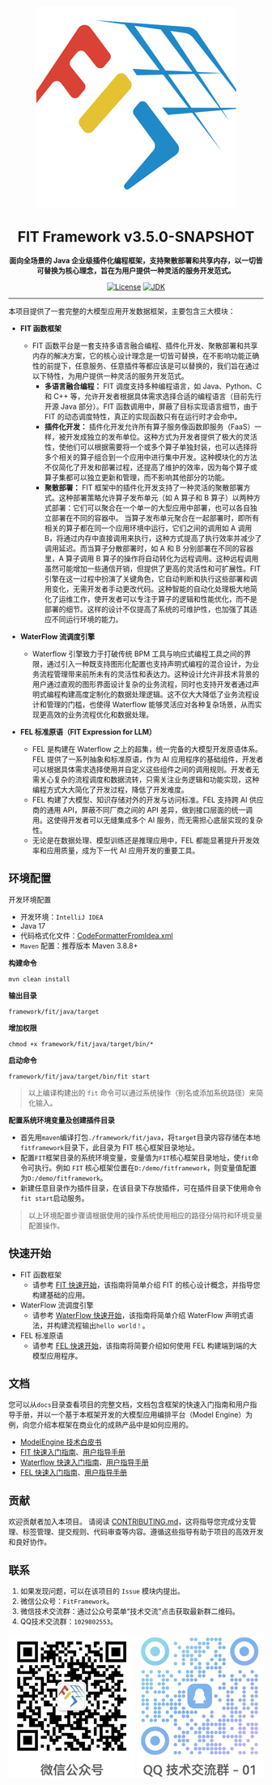 <div align="center">
  <img src="docs/resources/fit-logo.png" alt="FIT Logo" width="395">

  # FIT Framework v3.5.0-SNAPSHOT

  **面向全场景的 Java 企业级插件化编程框架，支持聚散部署和共享内存，以一切皆可替换为核心理念，旨在为用户提供一种灵活的服务开发范式。**

  [![License](https://img.shields.io/badge/license-MIT-blue.svg)](https://opensource.org/license/MIT)
  [![JDK](https://img.shields.io/badge/JDK-17-green.svg)](https://www.oracle.com/java/technologies/javase/jdk17-archive-downloads.html)
</div>

----------
本项目提供了一套完整的大模型应用开发数据框架，主要包含三大模块：
- **FIT 函数框架**  
  - FIT 函数平台是一套支持多语言融合编程、插件化开发、聚散部署和共享内存的解决方案，它的核心设计理念是一切皆可替换，在不影响功能正确性的前提下，任意服务、任意插件等都应该是可以替换的，我们旨在通过以下特性，为用户提供一种灵活的服务开发范式。
    - **多语言融合编程：** FIT 调度支持多种编程语言，如 Java、Python、C 和 C++ 等，允许开发者根据具体需求选择合适的编程语言（目前先行开源 Java 部分）。FIT 函数调用中，屏蔽了目标实现语言细节，由于 FIT 的动态调度特性，真正的实现函数只有在运行时才会命中。
    - **插件化开发：** 插件化开发允许所有算子服务像函数即服务（FaaS）一样，被开发成独立的发布单位。这种方式为开发者提供了极大的灵活性，使他们可以根据需要将一个或多个算子单独封装，也可以选择将多个相关的算子组合到一个应用中进行集中开发。这种模块化的方法不仅简化了开发和部署过程，还提高了维护的效率，因为每个算子或算子集都可以独立更新和管理，而不影响其他部分的功能。
    - **聚散部署：**  FIT 框架中的插件化开发支持了一种灵活的聚散部署方式。这种部署策略允许算子发布单元（如 A 算子和 B 算子）以两种方式部署：它们可以聚合在一个单一的大型应用中部署，也可以各自独立部署在不同的容器中。 当算子发布单元聚合在一起部署时，即所有相关的算子都在同一个应用环境中运行，它们之间的调用如 A 调用 B，将通过内存中直接调用来执行，这种方式提高了执行效率并减少了调用延迟。而当算子分散部署时，如 A 和 B 分别部署在不同的容器里，A 算子调用 B 算子的操作将自动转化为远程调用。这种远程调用虽然可能增加一些通信开销，但提供了更高的灵活性和可扩展性。FIT 引擎在这一过程中扮演了关键角色，它自动判断和执行这些部署和调用变化，无需开发者手动更改代码。这种智能的自动化处理极大地简化了运维工作，使开发者可以专注于算子的逻辑和性能优化，而不是部署的细节。这样的设计不仅提高了系统的可维护性，也加强了其适应不同运行环境的能力。
  
- **WaterFlow 流调度引擎** 
  -  Waterflow 引擎致力于打破传统 BPM 工具与响应式编程工具之间的界限，通过引入一种既支持图形化配置也支持声明式编程的混合设计，为业务流程管理带来前所未有的灵活性和表达力。这种设计允许非技术背景的用户通过直观的图形界面设计复杂的业务流程，同时也支持开发者通过声明式编程构建高度定制化的数据处理逻辑。这不仅大大降低了业务流程设计和管理的门槛，也使得 Waterflow 能够灵活应对各种复杂场景，从而实现更高效的业务流程优化和数据处理。

- **FEL 标准原语（FIT Expression for LLM）** 
  - FEL 是构建在 Waterflow 之上的超集，统一完备的大模型开发原语体系。FEL 提供了一系列抽象和标准原语，作为 AI 应用程序的基础组件，开发者可以根据具体需求选择使用并自定义这些组件之间的调用规则。开发者无需关心复杂的流程调度和数据流转，只需关注业务逻辑和功能实现，这种编程方式大大简化了开发过程，降低了开发难度。
  - FEL 构建了大模型、知识存储对外的开发与访问标准。FEL 支持跨 AI 供应商的通用 API，屏蔽不同厂商之间的 API 差异，做到接口层面的统一调用。这使得开发者可以无缝集成多个 AI 服务，而无需担心底层实现的复杂性。 
  - 无论是在数据处理、模型训练还是推理应用中，FEL 都能显著提升开发效率和应用质量，成为下一代 AI 应用开发的重要工具。

## 环境配置

 开发环境配置

- 开发环境：`IntelliJ IDEA`
- Java 17
- 代码格式化文件：[CodeFormatterFromIdea.xml](CodeFormatterFromIdea.xml)
- `Maven` 配置：推荐版本 Maven 3.8.8+

 **构建命令**
```
mvn clean install
```

 **输出目录**

```
framework/fit/java/target
```

 **增加权限**

```
chmod +x framework/fit/java/target/bin/*
```

 **启动命令**

```
framework/fit/java/target/bin/fit start
```

> 以上编译构建出的 `fit` 命令可以通过系统操作（别名或添加系统路径）来简化输入。 

 **配置系统环境变量及创建插件目录**
- 首先用`maven`编译打包`./framework/fit/java`，将`target`目录内容存储在本地`fitframework`目录下，此目录为 FIT 核心框架目录地址。
- 配置`FIT`框架目录的系统环境变量，变量值为`FIT`核心框架目录地址，使`fit`命令可执行。例如 `FIT` 核心框架位置在`D:/demo/fitframework`，则变量值配置为`D:/demo/fitframework`。
- 新建任意目录作为插件目录，在该目录下存放插件，可在插件目录下使用命令`fit start`启动服务。
> 以上环境配置步骤请根据使用的操作系统使用相应的路径分隔符和环境变量配置操作。
## 快速开始

- FIT 函数框架 
  - 请参考 [FIT 快速开始](framework%2Ffit%2Fjava%2FREADME.md)，该指南将简单介绍 FIT 的核心设计概念，并指导您构建基础的应用。
- WaterFlow 流调度引擎 
  - 请参考 [WaterFlow 快速开始](framework%2Fwaterflow%2Fjava%2Fwaterflow-core%2FREADME.md)，该指南将简单介绍 WaterFlow 声明式语法，并构建流程输出`hello world！`。
- FEL 标准原语 
  - 请参考 [FEL 快速开始](docs/framework/fel/java/quick-start-guide/01.%20模型.md)，该指南将简要介绍如何使用 FEL 构建端到端的大模型应用程序。


## 文档

您可以从`docs`目录查看项目的完整文档，文档包含框架的快速入门指南和用户指导手册，并以一个基于本框架开发的大模型应用编排平台（Model Engine）为例，向您介绍本框架在商业化的成熟产品中是如何应用的。
- [ModelEngine 技术白皮书](docs/model-engine-technical-white-paper/00.%20摘要.md)
- [FIT 快速入门指南](docs/framework/fit/java/quick-start-guide/01.%20构建基础%20Web%20应用.md)、[用户指导手册](docs/framework/fit/java/user-guide-book/01.%20插件%E3%80%81IoC%20容器和%20Bean.md)
- [Waterflow 快速入门指南](docs/framework/waterflow/java/quick-start-guide/01.%20介绍.md)、[用户指导手册](docs/framework/waterflow/java/user-guide-book.md)
- [FEL 快速入门指南](docs/framework/fel/java/quick-start-guide/01.%20模型.md)、[用户指导手册](docs/framework/fel/java/user-guide-book/01.%20AI%20流程.md)


## 贡献

欢迎贡献者加入本项目。
请阅读 [CONTRIBUTING.md](CONTRIBUTING.md)，这将指导您完成分支管理、标签管理、提交规则、代码审查等内容。遵循这些指导有助于项目的高效开发和良好协作。

## 联系

1. 如果发现问题，可以在该项目的 `Issue` 模块内提出。
2. 微信公众号：`FitFramework`。
3. 微信技术交流群：通过公众号菜单“技术交流”点击获取最新群二维码。
4. QQ技术交流群：`1029802553`。

![wechat-gh](docs/resources/qrcode_for_wechat_gh.png)
![qq-01](docs/resources/qrcode_for_qq_01.png)
